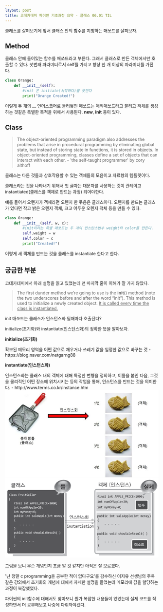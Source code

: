 ```yaml
---
layout: post
title: 코데카데미 파이썬 기초과정 요약 - 클래스 06.01 TIL
---
```


클래스를 살펴보기에 앞서 클래스 안의 함수를 지칭하는 매쏘드를 살펴보자.

## Method

<div class="message">
클래스 안에 들어있는 함수를 매쏘드라고 부른다. 
그래서 클래스로 만든 객체에서만 호출할 수 있다. 
첫번째 파라미터로서 self를 가지고 항상 한 개 이상의 파라미터를 가진다.
</div>

```python
class Orange:
    def __init__(self):
        #init 은 initiate(시작하다)를 뜻한다
        print("Orange Created!")
```
이렇게 두 개의 __ 언더스코어로 둘러쌓인 매쏘드는 매직매쏘드라고 불리고 객체를 생성하는 것같은 특별한 목적을 위해서 사용된다. __new__, __init__ 등이 있다.

## Class

> The object-oriented programming paradigm also addresses the problems that arise in procedural programming by eliminating global state, but instead of storing state in functions, it is stored in objects. In object-oriented programming, classes define a set of objects that can interact with each other. - 'the self-taught programmer' by cory althoff

<div class="message">
클래스는 다른 것들과 상호작용할 수 있는 객체들의 모음이고 자료형의 템플릿이다. 
</div>

클래스라는 것을 나타내기 위해서 첫 글자는 대문자를 사용하는 것이 관례이고 instantiated(클래스를 객체로 만드는 과정) 되어야한다. 

예를 들어서 오렌지가 객채라면 오렌지 한 묶음은 클래스이다. 
오렌지를 만드는 클래스가 있다면 작고 밝은 오렌지 객체, 크고 어두운 오렌지 객체 등을 만들 수 있다.

```python
class Orange:
    def __init__(self, w, c):
        #init이라는 특별 매쏘드는 두 개의 인스탄스변수 weight와 color를 만든다.
        self.weight = w
        self.color = c
        print("Created!")
```

이렇게 새 객체를 만드는 것을 클래스를 instantiate 한다고 한다.

## 궁금한 부분

코데카데미에서 아래 설명을 읽고 있었는데 맨 마지막 줄이 이해가 잘 가지 않았다.

>The first dunder method we’re going to use is the __init__() method (note the two underscores before and after the word “init”). This method is used to initialize a newly created object. <u>It is called every time the class is instantiated.</u> 

init 매쏘드는 클래스가 인스턴스화 될때마다 호출된다?

initialize(초기화)와 instantiate(인스턴스화)의 정확한 뜻을 알아보자.

**initialize(초기화)** 

<div class="message">
확보된 메모리 영역을 어떤 값으로 채우거나 쓰레기 값을 일정한 값으로 바꾸는 것 - https://blog.naver.com/netgarng88
</div>

**instantiate(인스턴스화)**

<div class="message">
인스턴스화는 클래스 내의 객체에 대해 특정한 변형을 정의하고, 이름을 붙인 다음, 그것을 물리적인 어떤 장소에 위치시키는 등의 작업을 통해, 인스턴스를 만드는 것을 의미한다. - http://www.terms.co.kr/instance.htm
</div>

<img src = "../public/img/instantiate1.jpeg">
<img src = "../public/img/instantiate2.png">

그림을 보니 무슨 개념인지 조금 알 것 같지만 아직은 잘 모르겠다.

'난 정말 c programming을 공부한 적이 없다구요'를 감수하신 이지유 선생님의 주옥같은 강의에서 초기화의 개념에 대해서 자세한 설명을 들었는데 메모리에 값을 할당하는 과정이 복잡했었다.

파이썬의 init함수에 대해서도 찾아보니 뭔가 복잡한 내용들이 있었는데 실제 코드를 작성하면서 더 공부해보고 나중에 다뤄봐야겠다.
